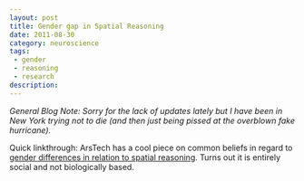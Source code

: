 ```yaml
---
layout: post
title: Gender gap in Spatial Reasoning 
date: 2011-08-30
category: neuroscience
tags:
 - gender
 - reasoning
 - research
description:
---
```


<p><em>General Blog Note: Sorry for the lack of updates lately but I have been in New York trying not to die (and then just being pissed at the overblown fake hurricane).</em></p>
<p>Quick linkthrough: ArsTech has a cool piece on common beliefs in regard to <a href="http://bit.ly/n9LJO7" target="_blank">gender differences in relation to spatial reasoning</a>.  Turns out it is entirely social and not biologically based.</p>
